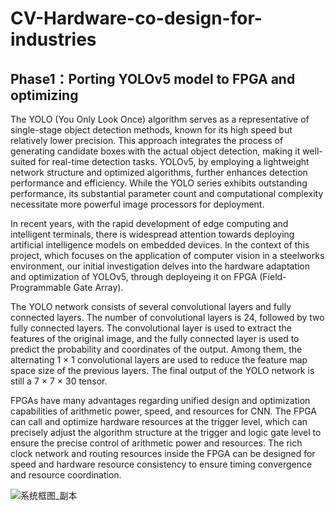 # CV-Hardware-co-design-for-industries

## Phase1：Porting YOLOv5 model to FPGA and optimizing
The YOLO (You Only Look Once) algorithm serves as a representative of single-stage object detection methods, known for its high speed but relatively lower precision. This approach integrates the process of generating candidate boxes with the actual object detection, making it well-suited for real-time detection tasks. YOLOv5, by employing a lightweight network structure and optimized algorithms, further enhances detection performance and efficiency. While the YOLO series exhibits outstanding performance, its substantial parameter count and computational complexity necessitate more powerful image processors for deployment.

In recent years, with the rapid development of edge computing and intelligent terminals, there is widespread attention towards deploying artificial intelligence models on embedded devices. In the context of this project, which focuses on the application of computer vision in a steelworks environment, our initial investigation delves into the hardware adaptation and optimization of YOLOv5, through deployeing it on FPGA (Field-Programmable Gate Array).

The YOLO network consists of several convolutional layers and fully connected layers. The number of convolutional layers is 24, followed by two fully connected layers. The convolutional layer is used to extract the features of the original image, and the fully connected layer is used to predict the probability and coordinates of the output. Among them, the alternating 1 × 1 convolutional layers are used to reduce the feature map space size of the previous layers. The final output of the YOLO network is still a 7 × 7 × 30 tensor.

FPGAs have many advantages regarding unified design and optimization capabilities of arithmetic power, speed, and resources for CNN. The FPGA can call and optimize hardware resources at the trigger level, which can precisely adjust the algorithm structure at the trigger and logic gate level to ensure the precise control of arithmetic power and resources. The rich clock network and routing resources inside the FPGA can be designed for speed and hardware resource consistency to ensure timing convergence and resource coordination.

![系统框图_副本](https://github.com/kaamava/CV-Hardware-co-design-for-indusries/assets/106901273/3139a694-ff16-4f42-a879-0e9fd3065ddd)






